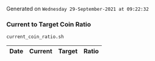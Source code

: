 Generated on `Wednesday 29-September-2021 at 09:22:32`

### Current to Target Coin Ratio
`current_coin_ratio.sh`

Date|Current|Target|Ratio
---|---|---|---
